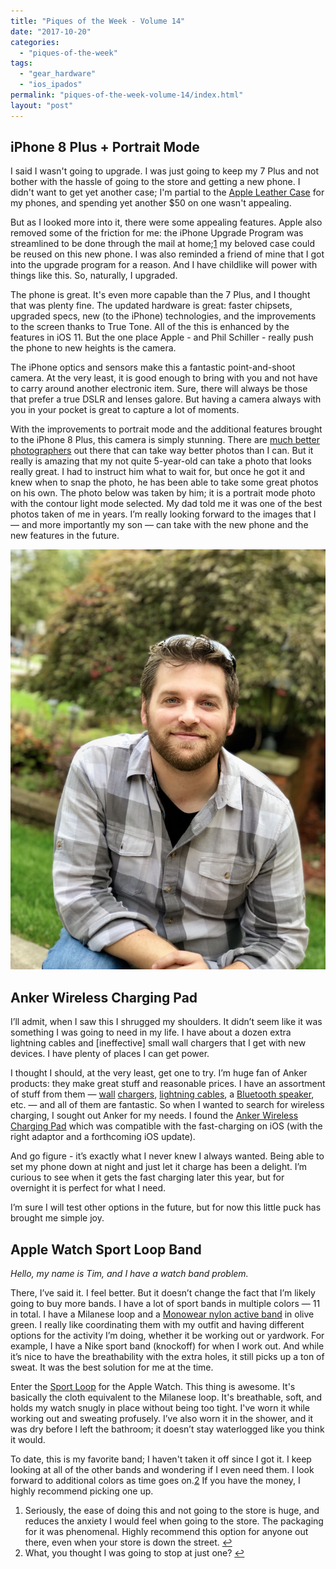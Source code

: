 ```yaml
---
title: "Piques of the Week - Volume 14"
date: "2017-10-20"
categories: 
  - "piques-of-the-week"
tags: 
  - "gear_hardware"
  - "ios_ipados"
permalink: "piques-of-the-week-volume-14/index.html"
layout: "post"
---
```


## iPhone 8 Plus + Portrait Mode

I said I wasn't going to upgrade. I was just going to keep my 7 Plus and not bother with the hassle of going to the store and getting a new phone. I didn't want to get yet another case; I'm partial to the [Apple Leather Case](https://store.apple.com/xc/product/MQHP2ZM/A "iPhone 8 Plus / 7 Plus Leather Case - Charcoal Gray") for my phones, and spending yet another $50 on one wasn't appealing.

But as I looked more into it, there were some appealing features. Apple also removed some of the friction for me: the iPhone Upgrade Program was streamlined to be done through the mail at home;[1](#fn1) my beloved case could be reused on this new phone. I was also reminded a friend of mine that I got into the upgrade program for a reason. And I have childlike will power with things like this. So, naturally, I upgraded.

The phone is great. It's even more capable than the 7 Plus, and I thought that was plenty fine. The updated hardware is great: faster chipsets, upgraded specs, new (to the iPhone) technologies, and the improvements to the screen thanks to True Tone. All of the this is enhanced by the features in iOS 11. But the one place Apple - and Phil Schiller - really push the phone to new heights is the camera.

The iPhone optics and sensors make this a fantastic point-and-shoot camera. At the very least, it is good enough to bring with you and not have to carry around another electronic item. Sure, there will always be those that prefer a true DSLR and lenses galore. But having a camera always with you in your pocket is great to capture a lot of moments.

With the improvements to portrait mode and the additional features brought to the iPhone 8 Plus, this camera is simply stunning. There are [much better photographers](http://austinmann.com/trek/iphone-8-camera-review-india) out there that can take way better photos than I can. But it really is amazing that my not quite 5-year-old can take a photo that looks really great. I had to instruct him what to wait for, but once he got it and knew when to snap the photo, he has been able to take some great photos on his own. The photo below was taken by him; it is a portrait mode photo with the contour light mode selected. My dad told me it was one of the best photos taken of me in years. I’m really looking forward to the images that I — and more importantly my son — can take with the new phone and the new features in the future.

![](images/Image-10-2-17-9-44-AM.jpeg)

## Anker Wireless Charging Pad

I’ll admit, when I saw this I shrugged my shoulders. It didn’t seem like it was something I was going to need in my life. I have about a dozen extra lightning cables and \[ineffective\] small wall chargers that I get with new devices. I have plenty of places I can get power.

I thought I should, at the very least, get one to try. I’m huge fan of Anker products: they make great stuff and reasonable prices. I have an assortment of stuff from them — [wall](http://www.amazon.com/dp/B01N2HIR9R/?tag=nahumck-20 "Anker 4-port Wall Charger ") [chargers](http://www.amazon.com/dp/B00P936188/?tag=nahumck-20 "Anker 60W/6-Port Charger"), [lightning cables](http://www.amazon.com/dp/B0177NZ59S/?tag=nahumck-20 "Anker Powerline Lighting Cable - 6ft"), a [Bluetooth speaker](http://www.amazon.com/dp/B016XTADG2/?tag=nahumck-20 "Anker Soundcore Bluetooth Speaker"), etc. — and all of them are fantastic. So when I wanted to search for wireless charging, I sought out Anker for my needs. I found the [Anker Wireless Charging Pad](http://www.amazon.com/dp/B01KJL4XNY/?tag=nahumck-20 "Anker Wireless Charging Pad - Amazon.com") which was compatible with the fast-charging on iOS (with the right adaptor and a forthcoming iOS update).

And go figure - it’s exactly what I never knew I always wanted. Being able to set my phone down at night and just let it charge has been a delight. I’m curious to see when it gets the fast charging later this year, but for overnight it is perfect for what I need.

I’m sure I will test other options in the future, but for now this little puck has brought me simple joy.

## Apple Watch Sport Loop Band

_Hello, my name is Tim, and I have a watch band problem._

There, I’ve said it. I feel better. But it doesn’t change the fact that I’m likely going to buy more bands. I have a lot of sport bands in multiple colors — 11 in total. I have a Milanese loop and a [Monowear nylon active band](https://www.monoweardesign.com/products/active-nylon-band) in olive green. I really like coordinating them with my outfit and having different options for the activity I’m doing, whether it be working out or yardwork. For example, I have a Nike sport band (knockoff) for when I work out. And while it’s nice to have the breathability with the extra holes, it still picks up a ton of sweat. It was the best solution for me at the time.

Enter the [Sport Loop](https://store.apple.com/xc/product/MQW72AM/A "42mm Black Sport Loop") for the Apple Watch. This thing is awesome. It's basically the cloth equivalent to the Milanese loop. It's breathable, soft, and holds my watch snugly in place without being too tight. I've worn it while working out and sweating profusely. I’ve also worn it in the shower, and it was dry before I left the bathroom; it doesn’t stay waterlogged like you think it would.

To date, this is my favorite band; I haven't taken it off since I got it. I keep looking at all of the other bands and wondering if I even need them. I look forward to additional colors as time goes on.[2](#fn2) If you have the money, I highly recommend picking one up.

1. Seriously, the ease of doing this and not going to the store is huge, and reduces the anxiety I would feel when going to the store. The packaging for it was phenomenal. Highly recommend this option for anyone out there, even when your store is down the street. [↩](#ffn1)
2. What, you thought I was going to stop at just one? [↩](#ffn2)
